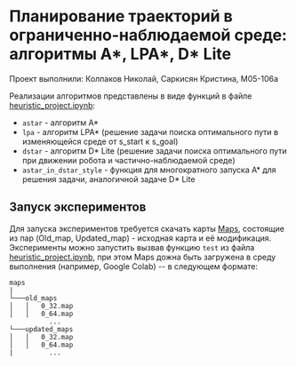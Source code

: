 # Планирование траекторий в ограниченно-наблюдаемой среде: алгоритмы А*, LPA*, D* Lite
Проект выполнили: Колпаков Николай, Саркисян Кристина, М05-106а

Реализации алгоритмов представлены в виде функций в файле [heuristic_project.ipynb](./heuristic_project.ipynb):
- ```astar``` - алгоритм А*
- ```lpa``` - алгоритм LPA* (решение задачи поиска оптимального пути в изменяющейся среде от s_start к s_goal)
- ```dstar``` - алгоритм D* Lite (решение задачи поиска оптимального пути при движении робота и частично-наблюдаемой среде)
- ```astar_in_dstar_style``` - функция для многократного запуска А* для решения задачи, аналогичной задаче D* Lite 

## Запуск экспериментов
Для запуска экспериментов требуется скачать карты [Maps](./Maps), состоящие из пар (Old_map, Updated_map) - исходная карта и её модификация. Эксперименты можно запустить вызвав функцию ```test``` из файла [heuristic_project.ipynb](./heuristic_project.ipynb), при этом Maps дожна быть загружена в среду выполнения (например, Google Colab) -- в следующем формате:

```
maps
|
└───old_maps
│   │   0_32.map
│   │   0_64.map
          ...
└───updated_maps
│   │   0_32.map
│   │   0_64.map
|         ...
```
